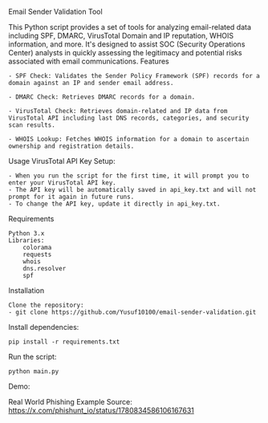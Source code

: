 Email Sender Validation Tool

This Python script provides a set of tools for analyzing email-related data including SPF, DMARC, VirusTotal Domain and IP reputation, WHOIS information, and more. It's designed to assist SOC (Security Operations Center) analysts in quickly assessing the legitimacy and potential risks associated with email communications.
Features

    - SPF Check: Validates the Sender Policy Framework (SPF) records for a domain against an IP and sender email address.

    - DMARC Check: Retrieves DMARC records for a domain.

    - VirusTotal Check: Retrieves domain-related and IP data from VirusTotal API including last DNS records, categories, and security scan results.

    - WHOIS Lookup: Fetches WHOIS information for a domain to ascertain ownership and registration details.

Usage
VirusTotal API Key Setup:

    - When you run the script for the first time, it will prompt you to enter your VirusTotal API key.
    - The API key will be automatically saved in api_key.txt and will not prompt for it again in future runs.
    - To change the API key, update it directly in api_key.txt.

Requirements

    Python 3.x
    Libraries:
        colorama
        requests
        whois
        dns.resolver
        spf
        
Installation

    Clone the repository: 
    - git clone https://github.com/Yusuf10100/email-sender-validation.git


Install dependencies:

    pip install -r requirements.txt

Run the script:

    python main.py
    
Demo:

Real World Phishing Example Source: https://x.com/phishunt_io/status/1780834586106167631


